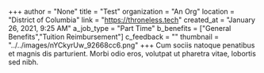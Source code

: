 +++
author = "None"
title = "Test"
organization = "An Org"
location = "District of Columbia"
link = "https://throneless.tech"
created_at = "January 26, 2021, 9:25 AM"
a_job_type = "Part Time"
b_benefits = ["General Benefits","Tuition Reimbursement"]
c_feedback = ""
thumbnail = "../../images/nYCkyrUw_92668cc6.png"
+++
Cum sociis natoque penatibus et magnis dis parturient. Morbi odio eros, volutpat ut pharetra vitae, lobortis sed nibh.